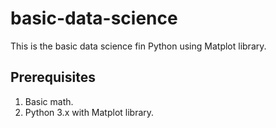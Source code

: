 # basic-data-science
This is the basic data science fin Python using Matplot library.

## Prerequisites
1. Basic math.
2. Python 3.x with Matplot library.


